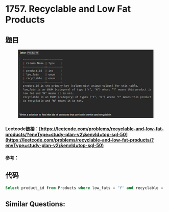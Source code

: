 # 1757. Recyclable and Low Fat Products

## 题目

<figure><img src="../../.gitbook/assets/image (6) (1) (1) (1) (1) (1).png" alt=""><figcaption></figcaption></figure>

#### Leetcode链接：[https://leetcode.com/problems/recyclable-and-low-fat-products/?envType=study-plan-v2\&envId=top-sql-50](https://leetcode.com/problems/recyclable-and-low-fat-products/?envType=study-plan-v2\&envId=top-sql-50)

#### 参考：

## 代码

```sql
Select product_id from Products where low_fats = 'Y' and recyclable = 'Y'
```

## **Similar Questions:**&#x20;
